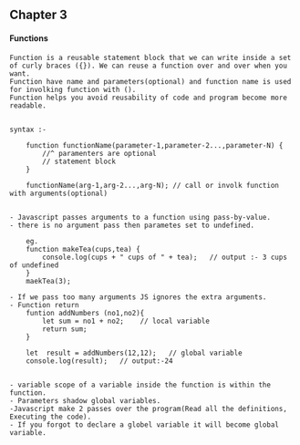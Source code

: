 

## Chapter 3

#### Functions
    Function is a reusable statement block that we can write inside a set of curly braces ({}). We can reuse a function over and over when you want.
    Function have name and parameters(optional) and function name is used for involking function with ().
    Function helps you avoid reusability of code and program become more readable.


    syntax :-

        function functionName(parameter-1,parameter-2...,parameter-N) {   
            //^ paramenters are optional
            // statement block
        }

        functionName(arg-1,arg-2...,arg-N); // call or involk function with arguments(optional)


    - Javascript passes arguments to a function using pass-by-value.
    - there is no argument pass then parametes set to undefined.
     
        eg.
        function makeTea(cups,tea) {
            console.log(cups + " cups of " + tea);   // output :- 3 cups of undefined
        }
        maekTea(3);

    - If we pass too many arguments JS ignores the extra arguments.
    - Function return
        funtion addNumbers (no1,no2){
            let sum = no1 + no2;    // local variable
            return sum;
        }

        let  result = addNumbers(12,12);   // global variable
        console.log(result);   // output:-24


    - variable scope of a variable inside the function is within the function.
    - Parameters shadow global variables.
    -Javascript make 2 passes over the program(Read all the definitions, Executing the code).
    - If you forgot to declare a globel variable it will become global variable.